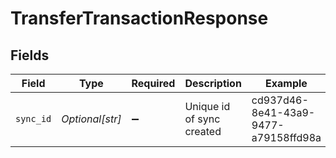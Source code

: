 # TransferTransactionResponse


## Fields

| Field                                | Type                                 | Required                             | Description                          | Example                              |
| ------------------------------------ | ------------------------------------ | ------------------------------------ | ------------------------------------ | ------------------------------------ |
| `sync_id`                            | *Optional[str]*                      | :heavy_minus_sign:                   | Unique id of sync created            | cd937d46-8e41-43a9-9477-a79158ffd98a |